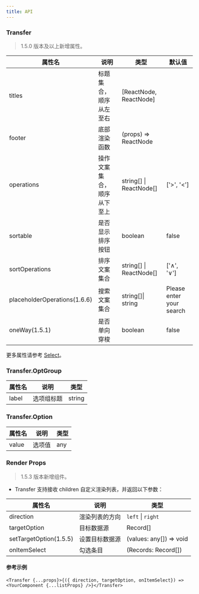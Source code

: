 ```yaml
---
title: API
---
```


### Transfer

> 1.5.0 版本及以上新增属性。

| 属性名 | 说明                                     | 类型        |默认值 |
|-----------|------------------------------------------|------------|--------|
| titles | 标题集合，顺序从左至右 | \[ReactNode, ReactNode] |  |
| footer | 底部渲染函数 | (props) => ReactNode |  |
| operations | 操作文案集合，顺序从下至上 | string\[] \| ReactNode[] | ['>', '<'] |
| sortable | 是否显示排序按钮 | boolean | false |
| sortOperations | 排序文案集合 | string\[] \| ReactNode[] | ['∧', '∨'] |
| placeholderOperations(1.6.6) | 搜索文案集合 | string\[]\| string | Please enter your search |
| oneWay(1.5.1) | 是否单向穿梭 | boolean | false |

更多属性请参考 [Select](/zh/procmp/data-entry/select/#Select)。


### Transfer.OptGroup 

| 属性名 | 说明                                     | 类型        |
|-----------|------------------------------------------|------------|
| label | 选项组标题 | string |

### Transfer.Option

| 属性名 | 说明                                     | 类型        |
|-----------|------------------------------------------|------------|
| value | 选项值 | any |

### Render Props

> 1.5.3 版本新增组件。

- Transfer 支持接收 children 自定义渲染列表，并返回以下参数：

| 属性名 | 说明                                     | 类型        |
|-----------|------------------------------------------|------------|
| direction | 渲染列表的方向 | `left` \| `right`  |
| targetOption | 目标数据源 | Record[]  |
| setTargetOption(1.5.5) | 设置目标数据源 | (values: any[]) => void  |  |
| onItemSelect | 勾选条目 | (Records: Record[])  |

#### 参考示例

```
<Transfer {...props}>{({ direction, targetOption, onItemSelect}) => <YourComponent {...listProps} />}</Transfer>
 ```